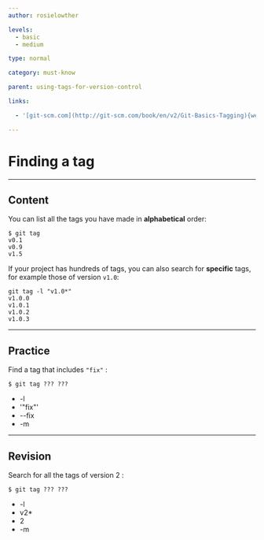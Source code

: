 ```yaml
---
author: rosielowther

levels:
  - basic
  - medium

type: normal

category: must-know

parent: using-tags-for-version-control

links:

  - '[git-scm.com](http://git-scm.com/book/en/v2/Git-Basics-Tagging){website}'

---
```

# Finding a tag

---
## Content

You can list all the tags you have made in **alphabetical** order:
```
$ git tag
v0.1
v0.9
v1.5
```
If your project has hundreds of tags, you can also search for **specific** tags, for example those of version `v1.0`:
```
git tag -l "v1.0*"
v1.0.0
v1.0.1
v1.0.2
v1.0.3
```

---
## Practice

Find a tag that includes `"fix"` :
```
$ git tag ??? ???
```
* -l
* '"fix"'
* --fix
* -m

---
## Revision

Search for all the tags of version 2 :
```
$ git tag ??? ???
```
* -l
* v2*
* 2
* -m